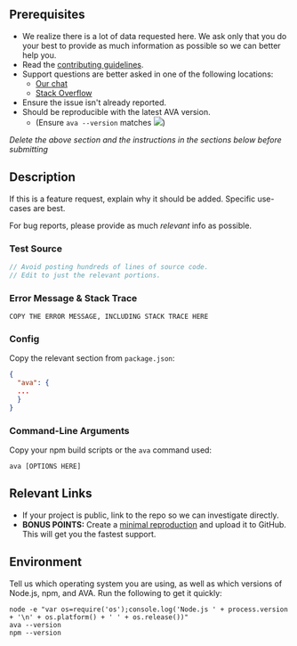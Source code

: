 <!-- CLICK "Preview" FOR INSTRUCTIONS IN A MORE READABLE FORMAT -->

## Prerequisites

- We realize there is a lot of data requested here. We ask only that you do your best to provide as much information as possible so we can better help you.
- Read the [contributing guidelines](https://github.com/avajs/ava/blob/master/contributing.md).
- Support questions are better asked in one of the following locations:
	- [Our chat](https://spectrum.chat/ava)
	- [Stack Overflow](https://stackoverflow.com/questions/tagged/ava)
- Ensure the issue isn't already reported.
- Should be reproducible with the latest AVA version.
	- (Ensure `ava --version` matches ![](https://img.shields.io/npm/v/ava.svg))

*Delete the above section and the instructions in the sections below before submitting*


## Description

If this is a feature request, explain why it should be added. Specific use-cases are best.

For bug reports, please provide as much *relevant* info as possible.

### Test Source

```js
// Avoid posting hundreds of lines of source code.
// Edit to just the relevant portions.
```

### Error Message & Stack Trace

```
COPY THE ERROR MESSAGE, INCLUDING STACK TRACE HERE
```

### Config

Copy the relevant section from `package.json`:

```json
{
  "ava": {
  ...
  }
}
```

### Command-Line Arguments

Copy your npm build scripts or the `ava` command used:

```
ava [OPTIONS HERE]
```


## Relevant Links

- If your project is public, link to the repo so we can investigate directly.
- **BONUS POINTS:** Create a [minimal reproduction](http://stackoverflow.com/help/mcve) and upload it to GitHub. This will get you the fastest support.


## Environment

Tell us which operating system you are using, as well as which versions of Node.js, npm, and AVA. Run the following to get it quickly:

```
node -e "var os=require('os');console.log('Node.js ' + process.version + '\n' + os.platform() + ' ' + os.release())"
ava --version
npm --version
```
